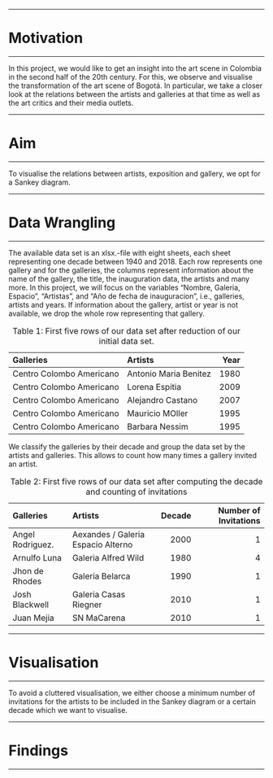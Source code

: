 ------------------------------------------------------------------------

# Motivation

------------------------------------------------------------------------

In this project, we would like to get an insight into the art scene in
Colombia in the second half of the 20th century. For this, we observe
and visualise the transformation of the art scene of Bogotá. In
particular, we take a closer look at the relations between the artists
and galleries at that time as well as the art critics and their media
outlets.

------------------------------------------------------------------------

# Aim

------------------------------------------------------------------------

To visualise the relations between artists, exposition and gallery, we
opt for a Sankey diagram.

------------------------------------------------------------------------

# Data Wrangling

------------------------------------------------------------------------

The available data set is an xlsx.-file with eight sheets, each sheet
representing one decade between 1940 and 2018. Each row represents one
gallery and for the galleries, the columns represent information about
the name of the gallery, the title, the inauguration data, the artists
and many more. In this project, we will focus on the variables “Nombre,
Galeria, Espacio”, “Artistas”, and “Año de fecha de inauguracion”, i.e.,
galleries, artists and years. If information about the gallery, artist
or year is not available, we drop the whole row representing that
gallery.

<table class="table table-bordered table-striped" style="margin-left: auto; margin-right: auto;">
<caption>
Table 1: First five rows of our data set after reduction of our initial
data set.
</caption>
<thead>
<tr>
<th style="text-align:left;">
Galleries
</th>
<th style="text-align:left;">
Artists
</th>
<th style="text-align:right;">
Year
</th>
</tr>
</thead>
<tbody>
<tr>
<td style="text-align:left;">
Centro Colombo Americano
</td>
<td style="text-align:left;">
Antonio Maria Benitez
</td>
<td style="text-align:right;">
1980
</td>
</tr>
<tr>
<td style="text-align:left;">
Centro Colombo Americano
</td>
<td style="text-align:left;">
Lorena Espitia
</td>
<td style="text-align:right;">
2009
</td>
</tr>
<tr>
<td style="text-align:left;">
Centro Colombo Americano
</td>
<td style="text-align:left;">
Alejandro Castano
</td>
<td style="text-align:right;">
2007
</td>
</tr>
<tr>
<td style="text-align:left;">
Centro Colombo Americano
</td>
<td style="text-align:left;">
Mauricio MOller
</td>
<td style="text-align:right;">
1995
</td>
</tr>
<tr>
<td style="text-align:left;">
Centro Colombo Americano
</td>
<td style="text-align:left;">
Barbara Nessim
</td>
<td style="text-align:right;">
1995
</td>
</tr>
</tbody>
</table>

We classify the galleries by their decade and group the data set by the
artists and galleries. This allows to count how many times a gallery
invited an artist.

<table class="table table-bordered table-striped" style="margin-left: auto; margin-right: auto;">
<caption>
Table 2: First five rows of our data set after computing the decade and
counting of invitations
</caption>
<thead>
<tr>
<th style="text-align:left;">
Galleries
</th>
<th style="text-align:left;">
Artists
</th>
<th style="text-align:right;">
Decade
</th>
<th style="text-align:right;">
Number of Invitations
</th>
</tr>
</thead>
<tbody>
<tr>
<td style="text-align:left;">
Angel Rodriguez.
</td>
<td style="text-align:left;">
Aexandes / Galeria Espacio Alterno
</td>
<td style="text-align:right;">
2000
</td>
<td style="text-align:right;">
1
</td>
</tr>
<tr>
<td style="text-align:left;">
Arnulfo Luna
</td>
<td style="text-align:left;">
Galeria Alfred Wild
</td>
<td style="text-align:right;">
1980
</td>
<td style="text-align:right;">
4
</td>
</tr>
<tr>
<td style="text-align:left;">
Jhon de Rhodes
</td>
<td style="text-align:left;">
Galeria Belarca
</td>
<td style="text-align:right;">
1990
</td>
<td style="text-align:right;">
1
</td>
</tr>
<tr>
<td style="text-align:left;">
Josh Blackwell
</td>
<td style="text-align:left;">
Galeria Casas Riegner
</td>
<td style="text-align:right;">
2010
</td>
<td style="text-align:right;">
1
</td>
</tr>
<tr>
<td style="text-align:left;">
Juan Mejia
</td>
<td style="text-align:left;">
SN MaCarena
</td>
<td style="text-align:right;">
2010
</td>
<td style="text-align:right;">
1
</td>
</tr>
</tbody>
</table>

------------------------------------------------------------------------

# Visualisation

------------------------------------------------------------------------

To avoid a cluttered visualisation, we either choose a minimum number of
invitations for the artists to be included in the Sankey diagram or a
certain decade which we want to visualise.

------------------------------------------------------------------------

# Findings

------------------------------------------------------------------------
